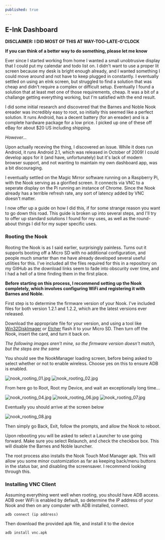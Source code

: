 ```yaml
---
published: true
---
```

## E-Ink Dashboard

**DISCLAIMER: I DID MOST OF THIS AT WAY-TOO-LATE-O'CLOCK**

**If you can think of a better way to do something, please let me know**

Ever since I started working from home I wanted a small unobtrusive display that I could put my calendar and todo list on. I didn't want to use a proper lit screen because my desk is bright enough already, and I wanted something I could move around and not have to keep plugged in constantly. I eventually settled on using an eInk screen, but struggled to find a solution that was cheap and didn't require a complex or difficult setup. Eventually I found a solution that at least met one of those requirements, cheap. It was a bit of a challange getting everything working, but I'm satisfied with the end result.

I did some initial research and discovered that the Barnes and Noble Nook ereader was incredibly easy to root, so initially this seemed like a perfect solution. It runs Android, has a decent battery (for an ereader) and is a complete hardware package for a low price. I picked up one of these off eBay for about $20 US including shipping.

_However..._

Upon actually receving the thing, I discovered an issue. While it does run Android, it runs Android 2.1, which was released in October of 2009! I could develop apps for it (and have, unfortunately) but it's lack of modern browser support, and not wanting to maintain my own dashboard app, was a bit discouraging.

I eventually settled on the Magic Mirror software running on a Raspberry Pi, with the Nook serving as a glorified screen. It connects via VNC to a seperate display on the Pi running an instance of Chrome. Since the Nook already has a terrible refresh rate, any sort of latency added by VNC doesn't matter.

I now offer up a guide on how I did this, if for some strange reason you want to go down this road. This guide is broken up into several steps, and I'll try to offer up standard solutions I found for my uses, as well as the round-about things I did for my super specific uses.

### Rooting the Nook

Rooting the Nook is as I said earlier, surprisingly painless. Turns out it supports booting off a Micro SD with no additional configuration, and people much smarter than me have already developed several useful utilities for this. I've included all the files required for this in a repository on my GitHub as the download links seem to fade into obscurity over time, and I had a hell of a time finding them in the first place.

**Before starting on this process, I recommend setting up the Nook completely, which involves configuring WiFi and  registering it with Barnes and Noble.**

First step is to determine the firmware version of your Nook. I've included files for both version 1.2.1 and 1.2.2, which are the latest versions ever released.

Download the appropriate file for your version, and using a tool like [Win32DiskImager](https://sourceforge.net/projects/win32diskimager/) or [Etcher](https://www.balena.io/etcher/) flash it to your Micro SD. Then turn off the Nook, insert the card, and turn it back on.

_The following images aren't mine, so the firmware version doesn't match, but the steps are the same_

You should see the NookManager loading screen, before being asked to select whether or not to enable wireless. Choose yes on this to ensure ADB is enabled.

![nook_rooting_01.jpg]({{site.baseurl}}/_posts/nook_rooting_01.jpg)
![nook_rooting_02.jpg]({{site.baseurl}}/_posts/nook_rooting_02.jpg)

From here go to Root, Root my Device, and wait an exceptionally long time...

![nook_rooting_04.jpg]({{site.baseurl}}/_posts/nook_rooting_04.jpg)
![nook_rooting_06.jpg]({{site.baseurl}}/_posts/nook_rooting_06.jpg)
![nook_rooting_07.jpg]({{site.baseurl}}/_posts/nook_rooting_07.jpg)

Eventually you should arrive at the screen below

![nook_rooting_08.jpg]({{site.baseurl}}/_posts/nook_rooting_08.jpg)

Then simply go Back, Exit, follow the prompts, and allow the Nook to reboot.

Upon rebooting you will be asked to select a Launcher to use going forward. Make sure you select Relaunch, and check the checkbox box. This will disable the Barnes and Noble launcher.

The root process also installs the Nook Touch Mod Manager apk. This will allow you some minor customization as far as keeping back/menu buttons in the status bar, and disabling the screensaver. I recommend looking through this.

### Installing VNC Client

Assuming everything went well when rooting, you should have ADB access. ADB over WiFi is enabled by default, so determine the IP address of your Nook and then on any computer with ADB installed, connect.

```shell
adb connect (ip address)
```

Then download the provided apk file, and install it to the device

```shell
adb install vnc.apk
```
